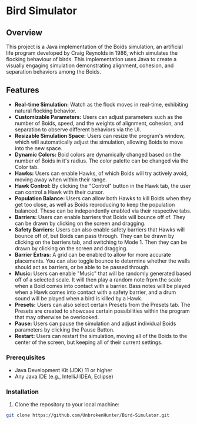 # Bird Simulator

## Overview

This project is a Java implementation of the Boids simulation, an artificial life program developed by Craig Reynolds in 1986, which simulates the flocking behaviour of birds. This implementation uses Java to create a visually engaging simulation demonstrating alignment, cohesion, and separation behaviors among the Boids.

## Features

- **Real-time Simulation:** Watch as the flock moves in real-time, exhibiting natural flocking behavior.
- **Customizable Parameters:** Users can adjust parameters such as the number of Boids, speed, and the weights of alignment, cohesion, and separation to observe different behaviors via the UI.
- **Resizable Simulation Space:** Users can resize the program's window, which will automatically adjust the simulation, allowing Boids to move into the new space.
- **Dynamic Colors:** Boid colors are dynamically changed based on the number of Boids in it's radius. The color palette can be changed via the Color tab.
- **Hawks:** Users can enable Hawks, of which Boids will try actively avoid, moving away when within their range.
- **Hawk Control:** By clicking the "Control" button in the Hawk tab, the user can control a Hawk with their cursor.
- **Population Balance:** Users can allow both Hawks to kill Boids when they get too close, as well as Boids reproducing to keep the population balanced. These can be independently enabled via their respective tabs.
- **Barriers:** Users can enable barriers that Boids will bounce off of. They can be drawn by clicking on the screen and dragging.
- **Safety Barriers:** Users can also enable safety barriers that Hawks will bounce off of, but Boids can pass through. They can be drawn by clicking on the barriers tab, and switching to Mode 1. Then they can be drawn by clicking on the screen and dragging.
- **Barrier Extras:** A grid can be enabled to allow for more accurate placements. You can also toggle bounce to determine whether the walls should act as barriers, or be able to be passed through.
- **Music:** Users can enable "Music" that will be randomly generated based off of a selected scale. It will then play a random note frpm the scale when a Boid comes into contact with a barrier. Bass notes will be played when a Hawk comes into contact with a safety barrier, and a drum sound will be played when a bird is killed by a Hawk.
- **Presets:** Users can also select certain Presets from the Presets tab. The Presets are created to showcase certain possibilities within the program that may otherwise be overlooked.
- **Pause:** Users can pause the simulation and adjust individual Boids parameters by clicking the Pause Button.
- **Restart:** Users can restart the simulation, moving all of the Boids to the center of the screen, but keeping all of their current settings.

### Prerequisites

- Java Development Kit (JDK) 11 or higher
- Any Java IDE (e.g., IntelliJ IDEA, Eclipse)

### Installation

1. Clone the repository to your local machine:

```bash
git clone https://github.com/UnbrokenHunter/Bird-Simulator.git
```
